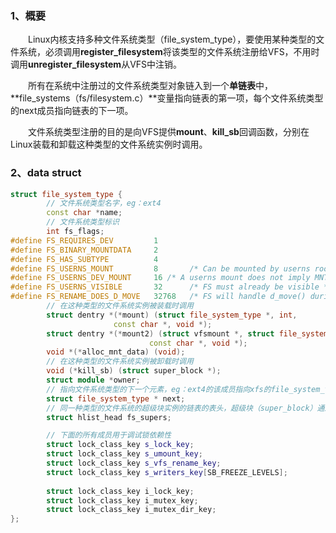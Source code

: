 ### 1、概要
&emsp;&emsp;Linux内核支持多种文件系统类型（file_system_type），要使用某种类型的文件系统，必须调用**register_filesystem**将该类型的文件系统注册给VFS，不用时调用**unregister_filesystem**从VFS中注销。  

&emsp;&emsp;所有在系统中注册过的文件系统类型对象链入到一个**单链表**中，**file_systems（fs/filesystem.c）**变量指向链表的第一项，每个文件系统类型的next成员指向链表的下一项。

&emsp;&emsp;文件系统类型注册的目的是向VFS提供**mount**、**kill_sb**回调函数，分别在Linux装载和卸载这种类型的文件系统实例时调用。

### 2、**data struct**

```c++
struct file_system_type {
        // 文件系统类型名字，eg：ext4
        const char *name;
        // 文件系统类型标识
        int fs_flags;
#define FS_REQUIRES_DEV         1 
#define FS_BINARY_MOUNTDATA     2
#define FS_HAS_SUBTYPE          4
#define FS_USERNS_MOUNT         8       /* Can be mounted by userns root */
#define FS_USERNS_DEV_MOUNT     16 /* A userns mount does not imply MNT_NODEV */
#define FS_USERNS_VISIBLE       32      /* FS must already be visible */
#define FS_RENAME_DOES_D_MOVE   32768   /* FS will handle d_move() during rename() internally. */
        // 在这种类型的文件系统实例被装载时调用
        struct dentry *(*mount) (struct file_system_type *, int,
                       const char *, void *); 
        struct dentry *(*mount2) (struct vfsmount *, struct file_system_type *, int,
                               const char *, void *);
        void *(*alloc_mnt_data) (void);
        // 在这种类型的文件系统实例被卸载时调用
        void (*kill_sb) (struct super_block *);
        struct module *owner;
        // 指向文件系统类型的下一个元素，eg：ext4的该成员指向xfs的file_system_type结构
        struct file_system_type * next;
        // 同一种类型的文件系统的超级块实例的链表的表头，超级块（super_block）通过成员<struct hlist_node       s_instances;>链接进来
        struct hlist_head fs_supers;

        // 下面的所有成员用于调试锁依赖性
        struct lock_class_key s_lock_key;
        struct lock_class_key s_umount_key;
        struct lock_class_key s_vfs_rename_key;
        struct lock_class_key s_writers_key[SB_FREEZE_LEVELS];
        
        struct lock_class_key i_lock_key;
        struct lock_class_key i_mutex_key;
        struct lock_class_key i_mutex_dir_key;
};
```